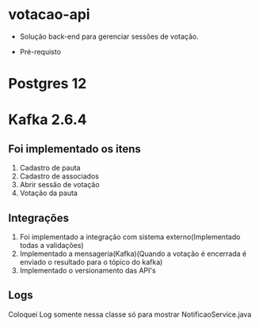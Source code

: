 # votacao-api
* Solução back-end para gerenciar sessões de votação.

* Pré-requisto 
# Postgres 12
# Kafka 2.6.4

## Foi implementado os itens
1. Cadastro de pauta
2. Cadastro de associados
3. Abrir sessão de votação
4. Votação da pauta

## Integrações
1. Foi implementado a integração com sistema externo(Implementado todas a validações)
2. Implementado a mensageria(Kafka)(Quando a votação é encerrada é enviado o resultado para o tópico do kafka)
3. Implementado o versionamento das API's

## Logs
Coloquei Log somente nessa classe só para mostrar
NotificaoService.java 
